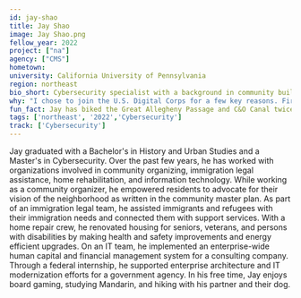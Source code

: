 ```yaml
---
id: jay-shao
title: Jay Shao
image: Jay Shao.png
fellow_year: 2022
project: ["na"]
agency: ["CMS"]
hometown: 
university: California University of Pennsylvania
region: northeast
bio_short: Cybersecurity specialist with a background in community building and support.
why: "I chose to join the U.S. Digital Corps for a few key reasons. First, the program offers a chance to apply my skills and experiences to engaging, meaningful, and challenging work at the intersection of people, technology, and the public interest. Second, the program intentionally assembles a diverse cohort of fellows with various professional backgrounds and life experiences, united by a passion for civic tech. Third, the program strategically invests in the professional development and personal growth of its fellows. Ultimately, the U.S. Digital Corps presents a unique opportunity to support the U.S. Government, serve the American people, and protect our way of life."
fun_fact: Jay has biked the Great Allegheny Passage and C&O Canal twice—that's 300+ miles from Pittsburgh, PA to Washington, D.C. At the time of writing, Jay is currently in the middle of completing his third trip.
tags: ['northeast', '2022','Cybersecurity']
track: ['Cybersecurity']
---
```


Jay graduated with a Bachelor's in History and Urban Studies and a Master's in Cybersecurity. Over the past few years, he has worked with organizations involved in community organizing, immigration legal assistance, home rehabilitation, and information technology. While working as a community organizer, he empowered residents to advocate for their vision of the neighborhood as written in the community master plan. As part of an immigration legal team, he assisted immigrants and refugees with their immigration needs and connected them with support services. With a home repair crew, he renovated housing for seniors, veterans, and persons with disabilities by making health and safety improvements and energy efficient upgrades. On an IT team, he implemented an enterprise-wide human capital and financial management system for a consulting company. Through a federal internship, he supported enterprise architecture and IT modernization efforts for a government agency. In his free time, Jay enjoys board gaming, studying Mandarin, and hiking with his partner and their dog.
